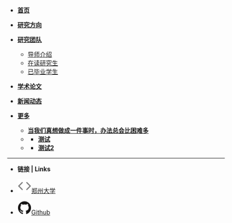 - [**首页**](readme.md)

- [**研究方向**](docs\研究方向.md)
  
- [**研究团队**](docs/研究团队.md)
  
  - [导师介绍](docs/导师介绍.md)
  - [在读研究生](docs/在读研究生.md)
  - [已毕业学生](docs/已毕业学生.md)
  
- [**学术论文**](docs/学术论文.md)

- [**新闻动态**](docs/新闻动态.md)

- [**更多**](docs/更多.md)

  - [**当我们真想做成一件事时，办法总会比困难多**](docs/当我们真想做成一件事时，办法总会比困难多.md)
  - - [**测试**](docs/测试.md)
  - - [**测试2**](docs/测试2.md)

- ------

- **链接 | Links**

- [![Code](image/code.svg)郑州大学](http://www.zzu.edu.cn)

- [![Github](image/github.svg)Github](https://github.com/chendi20082009/docsify)

